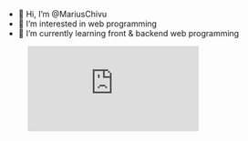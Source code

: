 - 👋 Hi, I’m @MariusChivu
- 👀 I’m interested in web programming
- 🌱 I’m currently learning front & backend web programming
<figure><embed src="https://wakatime.com/share/@fc2320a8-2dfd-412b-91b1-a10467918a4b/d7e6d4b3-a4b9-4511-a9aa-e8e5a4879d00.svg"></embed></figure>
<!---
- 💞️ I’m looking to collaborate on ...
- 📫 How to reach me ...


MariusChivu/MariusChivu is a ✨ special ✨ repository because its `README.md` (this file) appears on your GitHub profile.
You can click the Preview link to take a look at your changes.

--->
